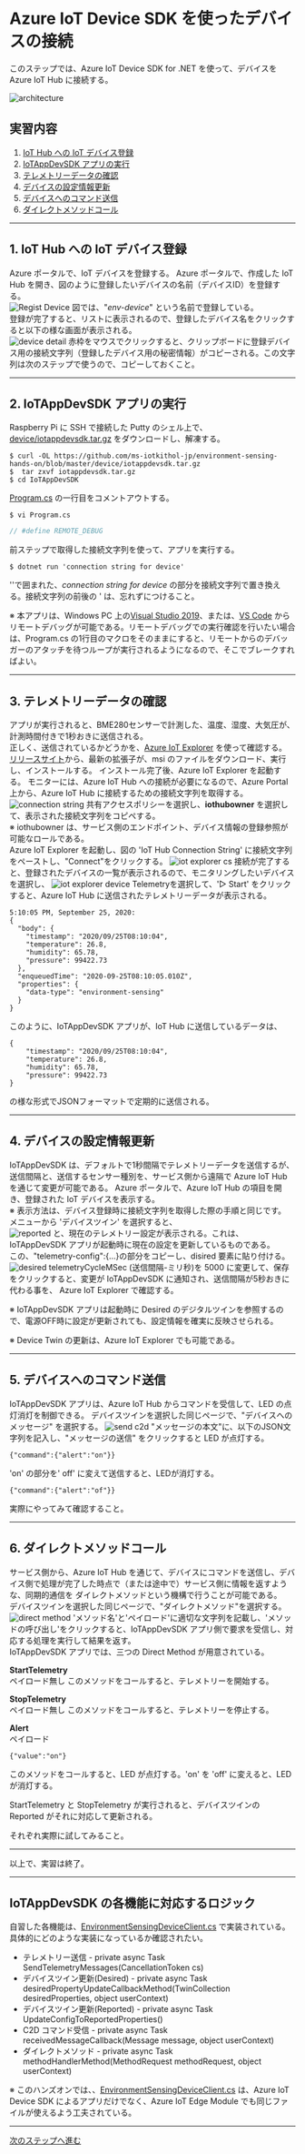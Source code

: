 # Azure IoT Device SDK を使ったデバイスの接続  
このステップでは、Azure IoT Device SDK for .NET を使って、デバイスを Azure IoT Hub に接続する。 

![architecture](../images/device/device-sdk.png)

## 実習内容
1. [IoT Hub への IoT デバイス登録](#1-iot-hub-への-iot-デバイス登録) 
2. [IoTAppDevSDK アプリの実行](#2-iotappdevsdk-アプリの実行)
3. [テレメトリーデータの確認](#3-テレメトリーデータの確認) 
4. [デバイスの設定情報更新](#4-デバイスの設定情報更新) 
5. [デバイスへのコマンド送信](#5-デバイスへのコマンド送信) 
6. [ダイレクトメソッドコール](#6-ダイレクトメソッドコール) 
---
## 1. IoT Hub への IoT デバイス登録  
Azure ポータルで、IoT デバイスを登録する。 
Azure ポータルで、作成した IoT Hub を開き、図のように登録したいデバイスの名前（デバイスID）を登録する。  
![Regist Device](../images/sdk-app/regist-device.png) 
図では、"<i>env-device</i>" という名前で登録している。  
登録が完了すると、リストに表示されるので、登録したデバイス名をクリックすると以下の様な画面が表示される。  
![device detail](../images/sdk-app/get-connection-string.png)
赤枠をマウスでクリックすると、クリップボードに登録デバイス用の接続文字列（登録したデバイス用の秘密情報）がコピーされる。この文字列は次のステップで使うので、コピーしておくこと。 

--- 
## 2. IoTAppDevSDK アプリの実行 
Raspberry Pi に SSH で接続した Putty のシェル上で、[device/iotappdevsdk.tar.gz](../device/iotappdevsdk.tar.gz) をダウンロードし、解凍する。  
```
$ curl -OL https://github.com/ms-iotkithol-jp/environment-sensing-hands-on/blob/master/device/iotappdevsdk.tar.gz
$  tar zxvf iotappdevsdk.tar.gz
$ cd IoTAppDevSDK
```
[Program.cs](../device/IoTAppDevSDK/Program.cs) の一行目をコメントアウトする。
```
$ vi Program.cs
```
  
```C#
// #define REMOTE_DEBUG

```

前ステップで取得した接続文字列を使って、アプリを実行する。 
```
$ dotnet run 'connection string for device'
```
''で囲まれた、<i>connection string for device</i> の部分を接続文字列で置き換える。接続文字列の前後の ' は、忘れずにつけること。  

※ 本アプリは、Windows PC 上の[Visual Studio 2019](https://docs.microsoft.com/ja-jp/visualstudio/debugger/remote-debugging-dotnet-core-linux-with-ssh?view=vs-2019#attach-the-debugger)、または、[VS Code](https://www.jenx.si/2020/06/19/dot-net-core-remote-debugging-raspberry-pi/) からリモートデバッグが可能である。リモートデバッグでの実行確認を行いたい場合は、Program.cs の1行目のマクロをそのままにすると、リモートからのデバッガーのアタッチを待つループが実行されるようになるので、そこでブレークすればよい。


--- 
## 3. テレメトリーデータの確認 
アプリが実行されると、BME280センサーで計測した、温度、湿度、大気圧が、計測時間付きで1秒おきに送信される。  
正しく、送信されているかどうかを、[Azure IoT Explorer](https://docs.microsoft.com/ja-jp/azure/iot-pnp/howto-use-iot-explorer) を使って確認する。  
[リリースサイト](https://github.com/Azure/azure-iot-explorer/releases)から、最新の拡張子が、msi のファイルをダウンロード、実行し、インストールする。 
インストール完了後、Azure IoT Explorer を起動する。 
モニターには、Azure IoT Hub への接続が必要になるので、Azure Portal 上から、Azure IoT Hub に接続するための接続文字列を取得する。 
![connection string](../images/iothub/get-iothub-connection-string.png)
共有アクセスポリシーを選択し、<b>iothubowner</b> を選択して、表示された接続文字列をコピペする。  
※ iothubowner は、サービス側のエンドポイント、デバイス情報の登録参照が可能なロールである。  
Azure IoT Explorer を起動し、図の 'IoT Hub Connection String' に接続文字列をペーストし、"Connect"をクリックする。
![iot explorer cs](../images/iothub/set-iothub-connection-string-to-iotexplorer.png)
接続が完了すると、登録されたデバイスの一覧が表示されるので、モニタリングしたいデバイスを選択し、 
![iot explorer device](../images/iothub/iot-explorer-telemetry.png)
Telemetryを選択して、'▷ Start' をクリックすると、Azure IoT Hub に送信されたテレメトリーデータが表示される。  
```
5:10:05 PM, September 25, 2020:
{
  "body": {
    "timestamp": "2020/09/25T08:10:04",
    "temperature": 26.8,
    "humidity": 65.78,
    "pressure": 99422.73
  },
  "enqueuedTime": "2020-09-25T08:10:05.010Z",
  "properties": {
    "data-type": "environment-sensing"
  }
}
```
このように、IoTAppDevSDK アプリが、IoT Hub に送信しているデータは、
```
{
    "timestamp": "2020/09/25T08:10:04",
    "temperature": 26.8,
    "humidity": 65.78,
    "pressure": 99422.73
}
```
の様な形式でJSONフォーマットで定期的に送信される。

--- 
## 4. デバイスの設定情報更新 
IoTAppDevSDK は、デフォルトで1秒間隔でテレメトリーデータを送信するが、送信間隔と、送信するセンサー種別を、サービス側から遠隔で Azure IoT Hub を通じて変更が可能である。 
Azure ポータルで、Azure IoT Hub の項目を開き、登録された IoT デバイスを表示する。  
※ 表示方法は、デバイス登録時に接続文字列を取得した際の手順と同じです。  
メニューから 'デバイスツイン' を選択すると、  
![reported](../images/sdk-app/show-reported.png)
と、現在のテレメトリー設定が表示される。これは、IoTAppDevSDK アプリが起動時に現在の設定を更新しているものである。  
この、"telemetry-config":{...}の部分をコピーし、disired 要素に貼り付ける。  
![desired](../images/sdk-app/update-desired.png)
telemetryCycleMSec (送信間隔-ミリ秒)を 5000 に変更して、保存をクリックすると、変更が IoTAppDevSDK に通知され、送信間隔が5秒おきに代わる事を、 Azure IoT Explorer で確認する。  

※ IoTAppDevSDK アプリは起動時に Desired のデジタルツインを参照するので、電源OFF時に設定が更新されても、設定情報を確実に反映させられる。  

※ Device Twin の更新は、Azure IoT Explorer でも可能である。

--- 
## 5. デバイスへのコマンド送信 
IoTAppDevSDK アプリは、Azure IoT Hub からコマンドを受信して、LED の点灯消灯を制御できる。 
デバイスツインを選択した同じページで、"デバイスへのメッセージ" を選択する。
![send c2d](../images/sdk-app/send-c2d.png)
"メッセージの本文"に、以下のJSON文字列を記入し、"メッセージの送信" をクリックすると LED が点灯する。
```
{"command":{"alert":"on"}}
```
'on' の部分を' off' に変えて送信すると、LEDが消灯する。 
```
{"command":{"alert":"of"}}
```
実際にやってみて確認すること。  

--- 
## 6. ダイレクトメソッドコール 
サービス側から、Azure IoT Hub を通じて、デバイスにコマンドを送信し、デバイス側で処理が完了した時点で（または途中で）サービス側に情報を返すような、同期的通信を ダイレクトメソッドという機構で行うことが可能である。  
デバイスツインを選択した同じページで、"ダイレクトメソッド"を選択する。
![direct method](../images/sdk-app/invoke-direct-method.png)
'メソッド名'と'ペイロード'に適切な文字列を記載し、'メソッドの呼び出し'をクリックすると、IoTAppDevSDK アプリ側で要求を受信し、対応する処理を実行して結果を返す。  
IoTAppDevSDK アプリでは、三つの Direct Method が用意されている。  

<b>StartTelemetry</b>  
ペイロード無し
このメソッドをコールすると、テレメトリーを開始する。  

<b>StopTelemetry</b>  
ペイロード無し
このメソッドをコールすると、テレメトリーを停止する。  

<b>Alert</b>  
ペイロード
```
{"value":"on"}
```
このメソッドをコールすると、LED が点灯する。'on' を 'off' に変えると、LEDが消灯する。 

StartTelemetry と StopTelemetry が実行されると、デバイスツインの Reported がそれに対応して更新される。  

それぞれ実際に試してみること。

---

以上で、実習は終了。 


--- 
## IoTAppDevSDK の各機能に対応するロジック  
自習した各機能は、[EnvironmentSensingDeviceClient.cs](../device/IoTAppDevSDK/EG/IoT/EnvironmentSensing/EnvironmentSensingDeviceClient.cs) で実装されている。具体的にどのような実装になっているか確認されたい。  
- テレメトリー送信 - private async Task SendTelemetryMessages(CancellationToken cs)
- デバイスツイン更新(Desired) - private async Task desiredPropertyUpdateCallbackMethod(TwinCollection desiredProperties, object userContext)
- デバイスツイン更新(Reported) - private async Task UpdateConfigToReportedProperties()
- C2D コマンド受信 - private async Task<MessageResponse> receivedMessageCallback(Message message, object userContext)
- ダイレクトメソッド - private async Task<MethodResponse> methodHandlerMethod(MethodRequest methodRequest, object userContext)

※ このハンズオンでは、、[EnvironmentSensingDeviceClient.cs](../device/IoTAppDevSDK/EG/IoT/EnvironmentSensing/EnvironmentSensingDeviceClient.cs) は、Azure IoT Device SDK によるアプリだけでなく、Azure IoT Edge Module でも同じファイルが使えるよう工夫されている。

---
[次のステップへ進む](IoTEdgeModule.md)